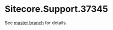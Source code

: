 # Sitecore.Support.37345

See [master branch](https://github.com/sitecoresupport/Sitecore.Support.37345) for details.